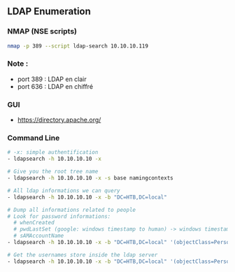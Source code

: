 ## LDAP Enumeration

### NMAP (NSE scripts)
```bash
nmap -p 389 --script ldap-search 10.10.10.119
```

### Note :
- port 389 : LDAP en clair
- port 636 : LDAP en chiffré

### GUI
- https://directory.apache.org/

### Command Line
```bash
# -x: simple authentification
- ldapsearch -h 10.10.10.10 -x

# Give you the root tree name
- ldapsearch -h 10.10.10.10 -x -s base namingcontexts

# All ldap informations we can query
- ldapsearch -h 10.10.10.10 -x -b "DC=HTB,DC=local"

# Dump all informations related to people
# Look for password informations:
  # whenCreated
  # pwdLastSet (google: windows timestamp to human) -> windows timestamp is weird
  # sAMAccountName
- ldapsearch -h 10.10.10.10 -x -b "DC=HTB,DC=local" '(objectClass=Person)'

# Get the usernames store inside the ldap server
- ldapsearch -h 10.10.10.10 -x -b "DC=HTB,DC=local" '(objectClass=Person)' sAMAccountName | grep sAMAccountName
 ```